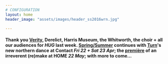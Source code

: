 ```yaml
---
# CONFIGURATION
layout: home
header_image: "assets/images/header_ss2016wrn.jpg"

---
```

#### Thank you [Verity](/current/2016-springsummer/standen), Derelict, Harris Museum, the Whitworth, the choir + all our audiences for *HUG* last week. [Spring/Summer](/current/2016-springsummer) continues with [Turn](/current/2016-turn)'s new northern dance at Contact *Fri 22 + Sat 23 Apr*; the [première](/current/2016-springsummer/redux) of an irreverent (re)make at HOME *22 May*; with more to come…

